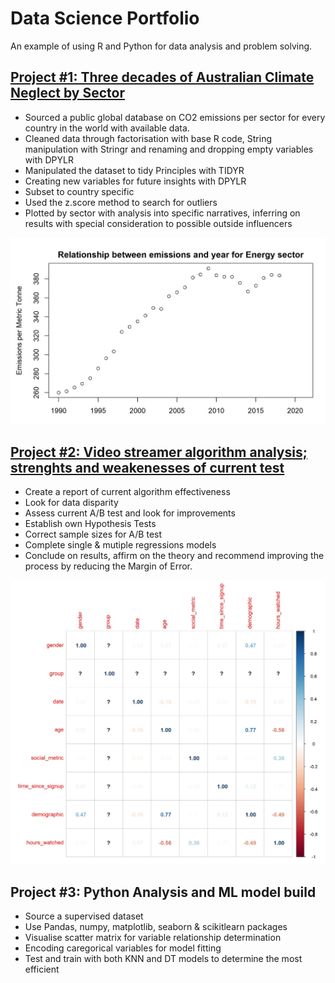 # Data Science Portfolio
An example of using R and Python for data analysis and problem solving. 

## [Project #1: Three decades of Australian Climate Neglect by Sector](https://github.com/Whittlessness/R-warehouse/blob/main/Three%20decades%20of%20Australian%20Climate%20Neglect%20by%20Sector.Rmd)
* Sourced a public global database on CO2 emissions per sector for every country in the world with available data. 
* Cleaned data through factorisation with base R code, String manipulation with Stringr and renaming and dropping empty variables with DPYLR
* Manipulated the dataset to tidy Principles with TIDYR
* Creating new variables for future insights with DPYLR
* Subset to country specific 
* Used the z.score method to search for outliers 
* Plotted by sector with analysis into specific narratives, inferring on results with special consideration to possible outside influencers

![](https://github.com/Whittlessness/R-warehouse/blob/main/images/plot_energy.jpg)

## [Project #2: Video streamer algorithm analysis; strenghts and weakenesses of current test](https://github.com/Whittlessness/R-warehouse/blob/main/WNW%20report.Rmd)
* Create a report of current algorithm effectiveness
* Look for data disparity 
* Assess current A/B test and look for improvements
* Establish own Hypothesis Tests 
* Correct sample sizes for A/B test 
* Complete single & mutiple regressions models 
* Conclude on results, affirm on the theory and recommend improving the process by reducing the Margin of Error. 

![](https://github.com/Whittlessness/R-warehouse/blob/main/correlation%20matrix.jpg)

## Project #3: Python Analysis and ML model build
* Source a supervised dataset 
* Use Pandas, numpy, matplotlib, seaborn & scikitlearn packages 
* Visualise scatter matrix for variable relationship determination 
* Encoding caregorical variables for model fitting
* Test and train with both KNN and DT models to determine the most efficient


